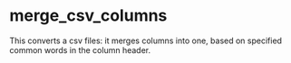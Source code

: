 # merge_csv_columns
This converts a csv files: it merges columns into one, based on specified common words in the column header.
